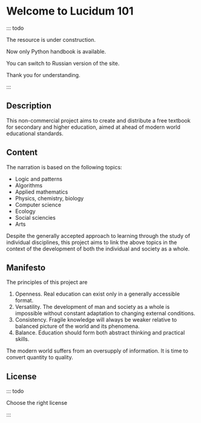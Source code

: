 # Welcome to Lucidum 101

::: todo

The resource is under construction.

Now only Python handbook is available.

You can switch to Russian version of the site.

Thank you for understanding.

:::

## Description

This non-commercial project aims to create and distribute a free textbook for secondary and higher education, aimed at ahead of modern world educational standards.

## Content

The narration is based on the following topics:

- Logic and patterns
- Algorithms
- Applied mathematics
- Physics, chemistry, biology
- Computer science
- Ecology
- Social sciencies
- Arts

Despite the generally accepted approach to learning through the study of individual disciplines, this project aims to link the above topics in the context of the development of both the individual and society as a whole.

## Manifesto

The principles of this project are

1. Openness. Real education can exist only in a generally accessible format.
2. Versatility. The development of man and society as a whole is impossible without constant adaptation to changing external conditions.
3. Consistency. Fragile knowledge will always be weaker relative to balanced picture of the world and its phenomena.
4. Balance. Education should form both abstract thinking and practical skills.

The modern world suffers from an oversupply of information. It is time to convert quantity to quality.

## License

::: todo

Choose the right license

:::
